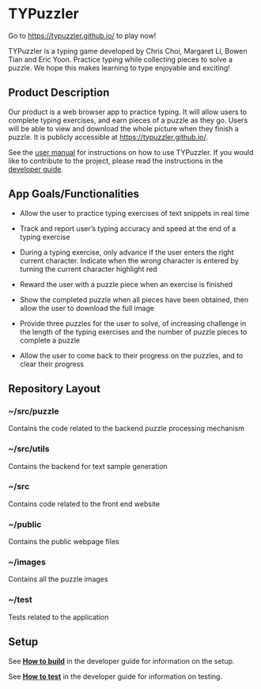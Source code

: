 # TYPuzzler

Go to https://typuzzler.github.io/ to play now!

TYPuzzler is a typing game developed by Chris Choi, Margaret Li, Bowen Tian and Eric Yoon. Practice typing while collecting pieces to solve a puzzle. We hope this makes learning to type enjoyable and exciting!

## Product Description
Our product is a web browser app to practice typing. It will allow users to complete typing exercises, and earn pieces of a puzzle as they go. Users will be able to view and download the whole picture when they finish a puzzle. It is publicly accessible at https://typuzzler.github.io/.

See the [user manual](https://github.com/TYPuzzler/TYPuzzler.github.io/wiki/User-Manual) for instructions on how to use TYPuzzler. If you would like to contribute to the project, please read the instructions in the [developer guide](https://github.com/TYPuzzler/TYPuzzler.github.io/wiki/Developer-Guide).

## App Goals/Functionalities

* Allow the user to practice typing exercises of text snippets in real time

* Track and report user’s typing accuracy and speed at the end of a typing exercise

* During a typing exercise, only advance if the user enters the right current character. Indicate when the wrong character is entered by turning the current character highlight red

* Reward the user with a puzzle piece when an exercise is finished

* Show the completed puzzle when all pieces have been obtained, then allow the user to download the full image

* Provide three puzzles for the user to solve, of increasing challenge in the length of the typing exercises and the number of puzzle pieces to complete a puzzle

* Allow the user to come back to their progress on the puzzles, and to clear their progress

## Repository Layout
### \~/src/puzzle
Contains the code related to the backend puzzle processing mechanism

### \~/src/utils
Contains the backend for text sample generation

### \~/src
Contains code related to the front end website

### \~/public
Contains the public webpage files

### \~/images
Contains all the puzzle images

### \~/test
Tests related to the application

## Setup

See [**How to build**](https://github.com/TYPuzzler/TYPuzzler.github.io/wiki/Developer-Guide#how-to-build) in the developer guide for information on the setup.

See [**How to test**](https://github.com/TYPuzzler/TYPuzzler.github.io/wiki/Developer-Guide#how-to-test) in the developer guide for information on testing.
